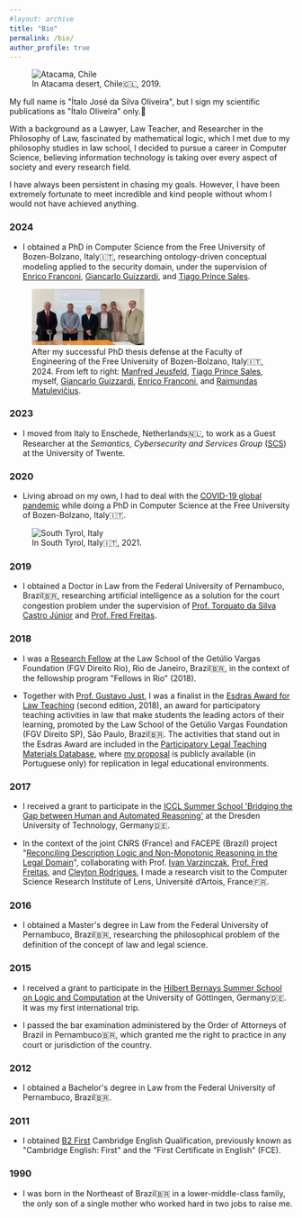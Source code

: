 ```yaml
---
#layout: archive
title: "Bio"
permalink: /bio/
author_profile: true
---
```



<figure>
    <img src="/images/atacama-chile.jpg" width="200" height="100"
         alt="Atacama, Chile">
    <figcaption>In Atacama desert, Chile🇨🇱, 2019.</figcaption>
</figure>

My full name is "Ítalo José da Silva Oliveira", but I sign my scientific publications as "Ítalo Oliveira" only.🙂


With a background as a Lawyer, Law Teacher, and Researcher in the Philosophy of Law, fascinated by mathematical logic, which I met due to my philosophy studies in law school, I decided to pursue a career in Computer Science, believing information technology is taking over every aspect of society and every research field.

I have always been persistent in chasing my goals. However, I have been extremely fortunate to meet incredible and kind people without whom I would not have achieved anything.


### 2024

- I obtained a PhD in Computer Science from the Free University of Bozen-Bolzano, Italy🇮🇹, researching ontology-driven conceptual modeling applied to the security domain, under the supervision of [Enrico Franconi](https://www.inf.unibz.it/~franconi/), [Giancarlo Guizzardi](https://en.wikipedia.org/wiki/Giancarlo_Guizzardi), and [Tiago Prince Sales](https://people.utwente.nl/t.princesales).

<figure>
    <img src="/images/defense.png" width="200" height="100"
         alt="PhD thesis defense, Unibz">
    <figcaption>After my successful PhD thesis defense at the Faculty of Engineering of the Free University of Bozen-Bolzano, Italy🇮🇹, 2024. From left to right: <a href="https://scholar.google.se/citations?user=tC2X4k0AAAAJ">Manfred Jeusfeld</a>, <a href="https://people.utwente.nl/t.princesales">Tiago Prince Sales</a>, myself, <a href="https://en.wikipedia.org/wiki/Giancarlo_Guizzardi">Giancarlo Guizzardi</a>, <a href="https://www.inf.unibz.it/~franconi/">Enrico Franconi</a>, and <a href="https://scholar.google.com/citations?user=2CN14WkAAAAJ">Raimundas Matulevičius</a>.</figcaption>
</figure>

### 2023

- I moved from Italy to Enschede, Netherlands🇳🇱, to work as a Guest Researcher at the _Semantics, Cybersecurity and Services Group_ ([SCS](https://www.utwente.nl/en/eemcs/scs/)) at the University of Twente.

### 2020

- Living abroad on my own, I had to deal with the [COVID-19 global pandemic](https://en.wikipedia.org/wiki/COVID-19_pandemic) while doing a PhD in Computer Science at the Free University of Bozen-Bolzano, Italy🇮🇹.

<figure>
    <img src="/images/southtirol.jpg" width="200" height="100"
         alt="South Tyrol, Italy">
    <figcaption>In South Tyrol, Italy🇮🇹, 2021.</figcaption>
</figure>

### 2019

- I obtained a Doctor in Law from the Federal University of Pernambuco, Brazil🇧🇷, researching artificial intelligence as a solution for the court congestion problem under the supervision of [Prof. Torquato da Silva Castro Júnior](http://lattes.cnpq.br/3738419253523414) and [Prof. Fred Freitas](https://scholar.google.co.uk/citations?user=bp0hZ8QAAAAJ&hl=en).

### 2018

- I was a [Research Fellow](https://direitorio.fgv.br/fellows-rio) at the Law School of the Getúlio Vargas Foundation (FGV Direito Rio), Rio de Janeiro, Brazil🇧🇷, in the context of the fellowship program "Fellows in Rio" (2018).

- Together with [Prof. Gustavo Just](http://lattes.cnpq.br/1389722095904056), I was a finalist in the [Esdras Award for Law Teaching](https://direitosp.fgv.br/en/esdras-award-law-teaching) (second edition, 2018), an award for participatory teaching activities in law that make students the leading actors of their learning, promoted by the Law School of the Getúlio Vargas Foundation (FGV Direito SP), São Paulo, Brazil🇧🇷. The activities that stand out in the Esdras Award are included in the [Participatory Legal Teaching Materials Database](https://ejurparticipativo.direitosp.fgv.br/material-de-ensino), where [my proposal](https://ejurparticipativo.direitosp.fgv.br/portfolio/oficina-minutas) is publicly available (in Portuguese only) for replication in legal educational environments.

### 2017

- I received a grant to participate in the [ICCL Summer School 'Bridging the Gap between Human and Automated Reasoning'](https://iccl.inf.tu-dresden.de/web/SummerSchool2017) at the Dresden University of Technology, Germany🇩🇪.

- In the context of the joint CNRS (France) and FACEPE (Brazil) project "[Reconciling Description Logic and Non-Monotonic Reasoning in the Legal Domain](https://www.cril.univ-artois.fr/en/projects/dlnmr/)", collaborating with Prof. [Ivan Varzinczak](https://ijv.ovh/), [Prof. Fred Freitas](https://scholar.google.co.uk/citations?user=bp0hZ8QAAAAJ&hl=en), and [Cleyton Rodrigues](https://scholar.google.com/citations?user=BPveCTMAAAAJ&hl=en), I made a research visit to the Computer Science Research Institute of Lens, Université d’Artois, France🇫🇷.

### 2016

- I obtained a Master's degree in Law from the Federal University of Pernambuco, Brazil🇧🇷, researching the philosophical problem of the definition of the concept of law and legal science.

### 2015

- I received a grant to participate in the [Hilbert Bernays Summer School on Logic and Computation](https://gcms-devops1.uni-goettingen.de/en/505718.html) at the University of Göttingen, Germany🇩🇪. It was my first international trip.

- I passed the bar examination administered by the Order of Attorneys of Brazil in Pernambuco🇧🇷, which granted me the right to practice in any court or jurisdiction of the country.

### 2012

- I obtained a Bachelor's degree in Law from the Federal University of Pernambuco, Brazil🇧🇷.


### 2011

- I obtained [B2 First](https://www.cambridgeenglish.org/exams-and-tests/first/) Cambridge English Qualification, previously known as "Cambridge English: First" and the "First Certificate in English" (FCE).

### 1990

- I was born in the Northeast of Brazil🇧🇷 in a lower-middle-class family, the only son of a single mother who worked hard in two jobs to raise me.